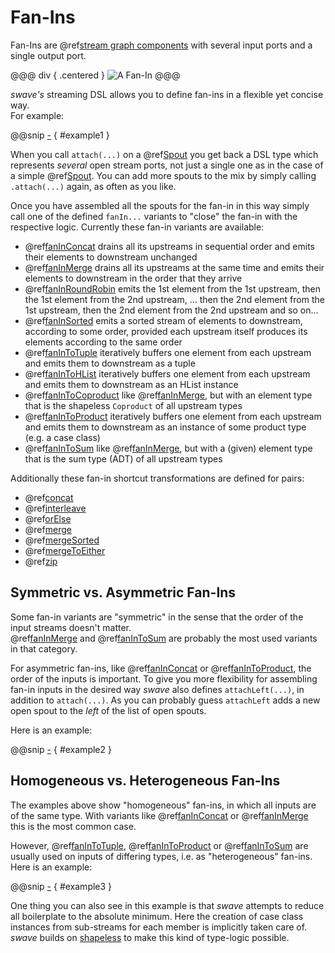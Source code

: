 Fan-Ins
=======

Fan-Ins are @ref[stream graph components] with several input ports and a single output port.
 
@@@ div { .centered }
![A Fan-In](.../fan-in.svg)
@@@

*swave's* streaming DSL allows you to define fan-ins in a flexible yet concise way.<br/>
For example:

@@snip [-]($test$/FanInSpec.scala) { #example1 }

When you call `attach(...)` on a @ref[Spout] you get back a DSL type which represents *several* open stream ports, not
just a single one as in the case of a simple @ref[Spout]. You can add more spouts to the mix by simply calling
`.attach(...)` again, as often as you like.

Once you have assembled all the spouts for the fan-in in this way simply call one of the defined `fanIn...` variants
to "close" the fan-in with the respective logic. Currently these fan-in variants are available:

* @ref[fanInConcat] drains all its upstreams in sequential order and emits their elements to downstream unchanged
* @ref[fanInMerge] drains all its upstreams at the same time and emits their elements to downstream in the order that they arrive
* @ref[fanInRoundRobin] emits the 1st element from the 1st upstream, then the 1st element from the 2nd upstream, ... then the 2nd element from the 1st upstream, then the 2nd element from the 2nd upstream and so on...
* @ref[fanInSorted] emits a sorted stream of elements to downstream, according to some order, provided each upstream itself produces its elements according to the same order 
* @ref[fanInToTuple] iteratively buffers one element from each upstream and emits them to downstream as a tuple
* @ref[fanInToHList] iteratively buffers one element from each upstream and emits them to downstream as an HList instance
* @ref[fanInToCoproduct] like @ref[fanInMerge], but with an element type that is the shapeless `Coproduct` of all upstream types
* @ref[fanInToProduct] iteratively buffers one element from each upstream and emits them to downstream as an instance of some product type (e.g. a case class)
* @ref[fanInToSum] like @ref[fanInMerge], but with a (given) element type that is the sum type (ADT) of all upstream types

Additionally these fan-in shortcut transformations are defined for pairs:

* @ref[concat]
* @ref[interleave]
* @ref[orElse]
* @ref[merge]
* @ref[mergeSorted]
* @ref[mergeToEither]
* @ref[zip]


Symmetric vs. Asymmetric Fan-Ins
--------------------------------

Some fan-in variants are "symmetric" in the sense that the order of the input streams doesn't matter.<br/>
@ref[fanInMerge] and @ref[fanInToSum] are probably the most used variants in that category.
 
For asymmetric fan-ins, like @ref[fanInConcat] or @ref[fanInToProduct], the order of the inputs is important.
To give you more flexibility for assembling fan-in inputs in the desired way *swave* also defines `attachLeft(...)`,
in addition to `attach(...)`. As you can probably guess `attachLeft` adds a new open spout to the *left* of the list
of open spouts.
 
Here is an example:

@@snip [-]($test$/FanInSpec.scala) { #example2 }
 

Homogeneous vs. Heterogeneous Fan-Ins
-------------------------------------

The examples above show "homogeneous" fan-ins, in which all inputs are of the same type. With variants like
@ref[fanInConcat] or @ref[fanInMerge] this is the most common case.

However, @ref[fanInToTuple], @ref[fanInToProduct] or @ref[fanInToSum] are usually used on inputs of differing types,
i.e. as "heterogeneous" fan-ins. Here is an example:

@@snip [-]($test$/FanInSpec.scala) { #example3 }

One thing you can also see in this example is that *swave* attempts to reduce all boilerplate to the absolute minimum.
Here the creation of case class instances from sub-streams for each member is implicitly taken care of.<br/>
*swave* builds on [shapeless] to make this kind of type-logic possible.


  [stream graph components]: ../basics.md#streams-as-graphs
  [Spout]: ../spouts.md
  [shapeless]: https://github.com/milessabin/shapeless
  [fanInConcat]: reference/fanInConcat.md
  [fanInRoundRobin]: reference/fanInRoundRobin.md
  [fanInMerge]: reference/fanInMerge.md
  [fanInSorted]: reference/fanInSorted.md
  [fanInToTuple]: reference/fanInToTuple.md
  [fanInToHList]: reference/fanInToHList.md
  [fanInToCoproduct]: reference/fanInToCoproduct.md
  [fanInToProduct]: reference/fanInToProduct.md
  [fanInToSum]: reference/fanInToSum.md
  [concat]: reference/concat.md
  [interleave]: reference/interleave.md
  [orElse]: reference/orElse.md
  [merge]: reference/merge.md
  [mergeSorted]: reference/mergeSorted.md
  [mergeToEither]: reference/mergeToEither.md
  [zip]: reference/zip.md